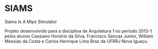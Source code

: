 SIAMS
=====

Siams Is A Mips Simulator

Projeto desenvolvido para a disciplina de Arquitetura 1 no período 2013-1 pelos alunos Cassiano Honório da Silva, Francisco Sancas Junior, William Messias da Costa e Carlos Henrique Lima Braz da UFRRJ Nova Iguaçu.
